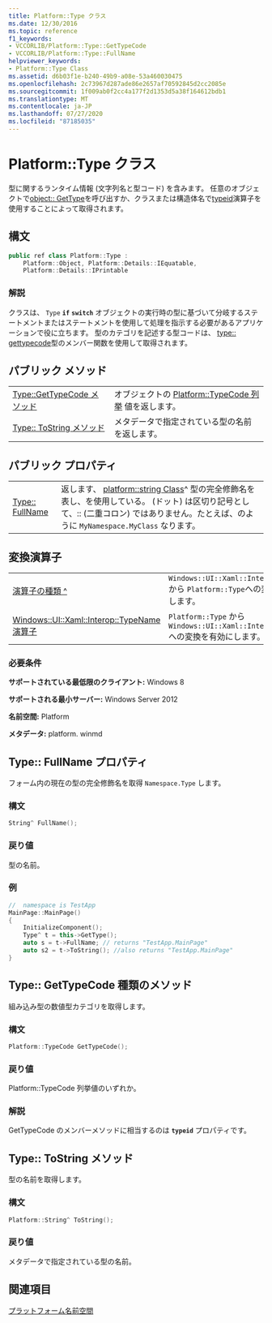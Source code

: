 ```yaml
---
title: Platform::Type クラス
ms.date: 12/30/2016
ms.topic: reference
f1_keywords:
- VCCORLIB/Platform::Type::GetTypeCode
- VCCORLIB/Platform::Type::FullName
helpviewer_keywords:
- Platform::Type Class
ms.assetid: d6b03f1e-b240-49b9-a08e-53a460030475
ms.openlocfilehash: 2c73967d287ade86e2657af70592845d2cc2085e
ms.sourcegitcommit: 1f009ab0f2cc4a177f2d1353d5a38f164612bdb1
ms.translationtype: MT
ms.contentlocale: ja-JP
ms.lasthandoff: 07/27/2020
ms.locfileid: "87185035"
---
```

# <a name="platformtype-class"></a>Platform::Type クラス

型に関するランタイム情報 (文字列名と型コード) を含みます。 任意のオブジェクトで[object:: GetType](../cppcx/platform-object-class.md#gettype)を呼び出すか、クラスまたは構造体名で[typeid](../extensions/typeid-cpp-component-extensions.md)演算子を使用することによって取得されます。

## <a name="syntax"></a>構文

```cpp
public ref class Platform::Type :
    Platform::Object, Platform::Details::IEquatable,
    Platform::Details::IPrintable
```

### <a name="remarks"></a>解説

クラスは、 `Type` **`if`** **`switch`** オブジェクトの実行時の型に基づいて分岐するステートメントまたはステートメントを使用して処理を指示する必要があるアプリケーションで役に立ちます。 型のカテゴリを記述する型コードは、 [type:: gettypecode](#gettypecode)型のメンバー関数を使用して取得されます。

## <a name="public-methods"></a>パブリック メソッド

|||
|-|-|
|[Type::GetTypeCode メソッド](#gettypecode)|オブジェクトの [Platform::TypeCode 列挙](../cppcx/platform-typecode-enumeration.md) 値を返します。|
|[Type:: ToString メソッド](#tostring)|メタデータで指定されている型の名前を返します。|

## <a name="public-properties"></a>パブリック プロパティ

|||
|-|-|
|[Type:: FullName](#fullname)|返します、 [platform::string Class](../cppcx/platform-string-class.md)^ 型の完全修飾名を表し、を使用している。 (ドット) は区切り記号として、:: (二重コロン) ではありません。たとえば、のように `MyNamespace.MyClass` なります。|

## <a name="conversion-operators"></a>変換演算子

|||
|-|-|
|[演算子の種類 ^](../cppcx/operator-type-hat.md)|`Windows::UI::Xaml::Interop::TypeName` から `Platform::Type`への変換を有効にします。|
|[Windows::UI::Xaml::Interop::TypeName 演算子](../cppcx/operator-windows-ui-xaml-interop-typename.md)|`Platform::Type` から `Windows::UI::Xaml::Interop::TypeName`への変換を有効にします。|

### <a name="requirements"></a>必要条件

**サポートされている最低限のクライアント:** Windows 8

**サポートされる最小サーバー:** Windows Server 2012

**名前空間:** Platform

**メタデータ:** platform. winmd

## <a name="typefullname-property"></a><a name="fullname"></a>Type:: FullName プロパティ

フォーム内の現在の型の完全修飾名を取得 `Namespace.Type` します。

### <a name="syntax"></a>構文

```cpp
String^ FullName();
```

### <a name="return-value"></a>戻り値

型の名前。

### <a name="example"></a>例

```cpp
//  namespace is TestApp
MainPage::MainPage()
{
    InitializeComponent();
    Type^ t = this->GetType();
    auto s = t->FullName; // returns "TestApp.MainPage"
    auto s2 = t->ToString(); //also returns "TestApp.MainPage"
}
```

## <a name="typegettypecode-method"></a><a name="gettypecode"></a>Type:: GetTypeCode 種類のメソッド

組み込み型の数値型カテゴリを取得します。

### <a name="syntax"></a>構文

```cpp
Platform::TypeCode GetTypeCode();
```

### <a name="return-value"></a>戻り値

Platform::TypeCode 列挙値のいずれか。

### <a name="remarks"></a>解説

GetTypeCode のメンバーメソッドに相当するのは **`typeid`** プロパティです。

## <a name="typetostring-method"></a><a name="tostring"></a>Type:: ToString メソッド

型の名前を取得します。

### <a name="syntax"></a>構文

```cpp
Platform::String^ ToString();
```

### <a name="return-value"></a>戻り値

メタデータで指定されている型の名前。

## <a name="see-also"></a>関連項目

[プラットフォーム名前空間](../cppcx/platform-namespace-c-cx.md)

